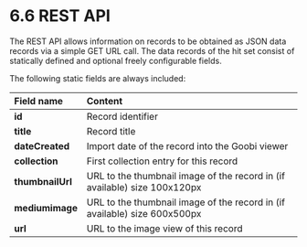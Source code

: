 # 6.6 REST API

The REST API allows information on records to be obtained as JSON data records via a simple GET URL call. The data records of the hit set consist of statically defined and optional freely configurable fields. 

The following static fields are always included:

| **Field name**  | Content |
| :--- | :--- |
| **id** | Record identifier |
| **title**  | Record title |
| **dateCreated**  | Import date of the record into the Goobi viewer |
| **collection**  | First collection entry for this record |
| **thumbnailUrl**  | URL to the thumbnail image of the record in \(if available\) size 100x120px |
| **mediumimage**  | URL to the thumbnail image of the record in \(if available\) size 600x500px  |
| **url**  | URL to the image view of this record |



